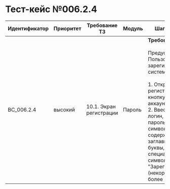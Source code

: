 # Тест-кейс №006.2.4

| Идентификатор | Приоритет | Требование ТЗ                  | Модуль | Шаги тест-кейса                                                                                                                                                                                                                                                                                                                                                           | Ожидаемый результат                                                                                                                                                                                                                             |
|---------------|-----------|--------------------------------|--------|---------------------------------------------------------------------------------------------------------------------------------------------------------------------------------------------------------------------------------------------------------------------------------------------------------------------------------------------------------------------------|--------------------------------------------------------------------------------------------------------------------------------------------------------------------------------------------------------------------------------------------------|
| BC_006.2.4      | высокий   | 10.1. Экран регистрации| Пароль | **Требования к паролю** <br><br> Предусловие: Пользователь не зарегистрирован в системе.<br><br> 1. Открыть экран регистрации, нажав на кнопку "У меня нет аккаунта". <br>2. Ввести корректный логин, никнейм, пароль длиной 16 символов, содержащий заглавные и строчные буквы, цифры и специальные символы, и нажать "Зарегистрироваться". (некорректный класс: более 15 символов). | Система отвергает все пароли, относящиеся к некорректным классам  с сообщением об ошибке, так как они не соответствуют требованиям сложности или длины. |

